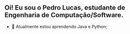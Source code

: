 ## Oi! Eu sou o Pedro Lucas, estudante de Engenharia de Computação/Software.
- 🌱 Atualmente estou aprendendo Java e Python;

